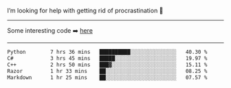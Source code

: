 I’m looking for help with getting rid of procrastination 🤔

-----

Some interesting code :arrow_right: [here](https://github.com/zhen8838/playground)

-----

<!--START_SECTION:waka-->

```txt
Python        7 hrs 36 mins   ██████████░░░░░░░░░░░░░░░   40.30 %
C#            3 hrs 45 mins   █████░░░░░░░░░░░░░░░░░░░░   19.97 %
C++           2 hrs 50 mins   ███▓░░░░░░░░░░░░░░░░░░░░░   15.11 %
Razor         1 hr 33 mins    ██░░░░░░░░░░░░░░░░░░░░░░░   08.25 %
Markdown      1 hr 25 mins    ██░░░░░░░░░░░░░░░░░░░░░░░   07.57 %
```

<!--END_SECTION:waka-->

<!--
**zhen8838/zhen8838** is a ✨ _special_ ✨ repository because its `README.md` (this file) appears on your GitHub profile.

Here are some ideas to get you started:

- 🔭 I’m currently working on ...
- 🌱 I’m currently learning ...
- 👯 I’m looking to collaborate on ...
 ...
- 💬 Ask me about ...
- 📫 How to reach me: ...
- 😄 Pronouns: ...
- ⚡ Fun fact: ...
-->

